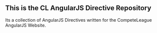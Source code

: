 ## This is the CL AngularJS Directive Repository

Its a collection of AngularJS Directives written for the CompeteLeague AngularJS Website.
